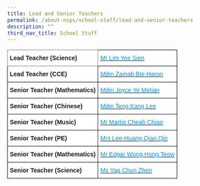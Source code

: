 ```yaml
---
title: Lead and Senior Teachers
permalink: /about-nsps/school-staff/lead-and-senior-teachers
description: ""
third_nav_title: School Stuff
---
```


<style type="text/css">
.tg  {border-collapse:collapse;border-spacing:0;}
.tg td{border-color:black;border-style:solid;border-width:1px;font-family:Arial, sans-serif;font-size:14px;
  overflow:hidden;padding:10px 5px;word-break:normal;}
.tg th{border-color:black;border-style:solid;border-width:1px;font-family:Arial, sans-serif;font-size:14px;
  font-weight:normal;overflow:hidden;padding:10px 5px;word-break:normal;}
.tg .tg-zc2y{background-color:#FFF;color:#0191D3;text-align:left;vertical-align:top}
.tg .tg-pdeq{background-color:#FFF;border-color:inherit;font-weight:bold;text-align:left;vertical-align:top}
.tg .tg-dgl5{background-color:#FFF;font-weight:bold;text-align:left;vertical-align:top}
</style>
<table class="tg">
<thead>
  <tr>
    <th class="tg-pdeq">Lead Teacher (Science)</th>
    <th class="tg-zc2y"><a href="mailto:lim_yee_sien@moe.edu.sg"><span style="font-weight:400;text-decoration:none;color:#0191D3">Mr Lim Yee Sien</span></a></th>
  </tr>
</thead>
<tbody>
  <tr>
    <td class="tg-dgl5">Lead Teacher (CCE)</td>
    <td class="tg-zc2y"><a href="mailto:zainab_haron@moe.edu.sg"><span style="font-weight:400;text-decoration:none;color:#0191D3">Mdm Zainab Bte Haron</span></a></td>
  </tr>
  <tr>
    <td class="tg-dgl5">Senior Teacher (Mathematics)</td>
    <td class="tg-zc2y"><a href="mailto:joyce_ye_meitian@moe.edu.sg"><span style="font-weight:400;text-decoration:none;color:#0191D3">Mdm Joyce Ye Metian</span></a></td>
  </tr>
  <tr>
    <td class="tg-dgl5">Senior Teacher (Chinese)</td>
    <td class="tg-zc2y"><a href="mailto:teng_kang_lee@moe.edu.sg"><span style="font-weight:400;text-decoration:none;color:#0191D3">Mdm Teng Kang Lee</span></a></td>
  </tr>
  <tr>
    <td class="tg-dgl5">Senior Teacher (Music)</td>
    <td class="tg-zc2y"><a href="mailto:martin_cheah_chiao@moe.edu.sg"><span style="font-weight:400;text-decoration:none;color:#0191D3">Mr Martin Cheah Chiao</span></a></td>
  </tr>
  <tr>
    <td class="tg-dgl5">Senior Teacher (PE)</td>
    <td class="tg-zc2y"><a href="mailto:huang_qian_qin@moe.edu.sg"><span style="font-weight:400;text-decoration:none;color:#0191D3">Mrs Lee-Huang Qian Qin</span></a></td>
  </tr>
  <tr>
    <td class="tg-dgl5">Senior Teacher (Mathematics)</td>
    <td class="tg-zc2y"><a href="mailto:edgar_wong_hong_teow@moe.edu.sg"><span style="font-weight:400;text-decoration:none;color:#0191D3">Mr Edgar Wong Hong Teow</span></a></td>
  </tr>
  <tr>
    <td class="tg-dgl5">Senior Teacher (Science)</td>
    <td class="tg-zc2y"><a href="mailto:yap_chun_zhen@moe.edu.sg"><span style="font-weight:400;text-decoration:none;color:#0191D3">Ms Yap Chun Zhen</span></a></td>
  </tr>
</tbody>
</table>